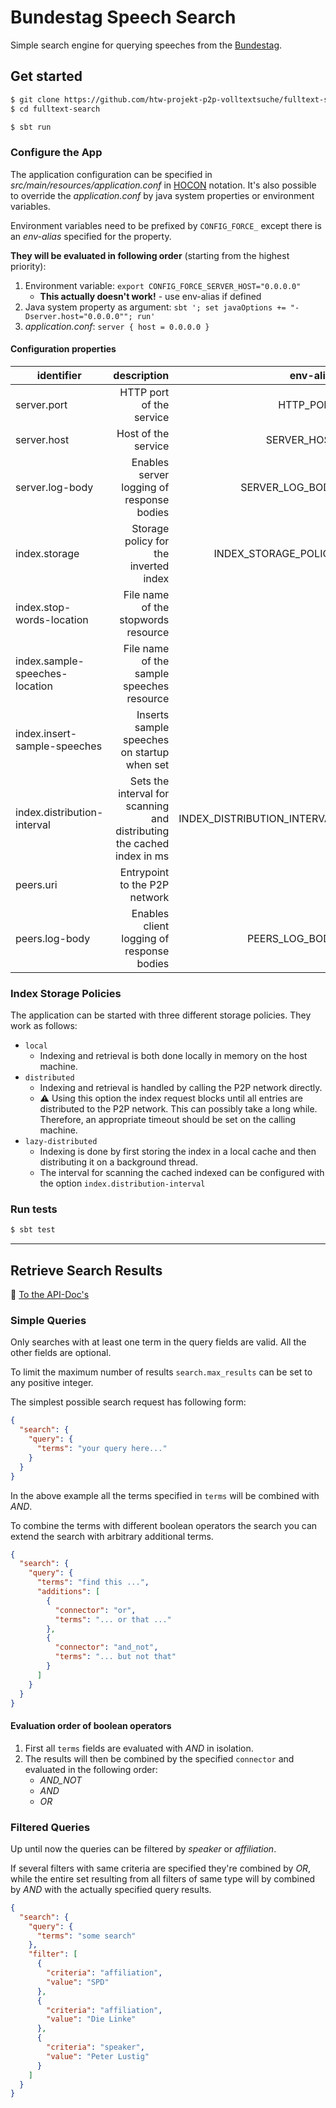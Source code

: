# Bundestag Speech Search

Simple search engine for querying speeches from the [Bundestag](https://www.bundestag.de/).

## Get started

```bash
$ git clone https://github.com/htw-projekt-p2p-volltextsuche/fulltext-search
$ cd fulltext-search

$ sbt run
```

### Configure the App

The application configuration can be specified in *src/main/resources/application.conf*
in [HOCON](https://github.com/lightbend/config/blob/master/HOCON.md#hocon-human-optimized-config-object-notation)
notation. It's also possible to override the *application.conf* by java system properties or environment variables.

Environment variables need to be prefixed by `CONFIG_FORCE_` except there is an *env-alias* specified for the property.

**They will be evaluated in following order** (starting from the highest priority):

1. Environment variable:               `export CONFIG_FORCE_SERVER_HOST="0.0.0.0"`
    - **This actually doesn't work!** - use env-alias if defined
2. Java system property as argument:   `sbt '; set javaOptions += "-Dserver.host="0.0.0.0""; run'`
3. *application.conf*:                 `server { host = 0.0.0.0 }`

#### Configuration properties

| identifier | description | env-alias | default |
|------------|------------:|----------:|--------:|
|server.port|HTTP port of the service|HTTP_PORT|8421|
|server.host|Host of the service|SERVER_HOST|0.0.0.0|
|server.log-body|Enables server logging of response bodies|SERVER_LOG_BODY|true|
|index.storage|Storage policy for the inverted index|INDEX_STORAGE_POLICY|local|
|index.stop-words-location|File name of the stopwords resource|-|stopwords_de.txt|
|index.sample-speeches-location|File name of the sample speeches resource|-|sample_speeches.json|
|index.insert-sample-speeches|Inserts sample speeches on startup when set|-|false|
|index.distribution-interval|Sets the interval for scanning and distributing the cached index in ms|INDEX_DISTRIBUTION_INTERVAL|120000|
|peers.uri|Entrypoint to the P2P network|-|http://localhost:8090/|
|peers.log-body|Enables client logging of response bodies|PEERS_LOG_BODY|true|

### Index Storage Policies

The application can be started with three different storage policies. They work as follows:

* `local`
  * Indexing and retrieval is both done locally in memory on the host machine.
* `distributed`
  * Indexing and retrieval is handled by calling the P2P network directly.
  * ⚠️ Using this option the index request blocks until all entries are distributed to the P2P network. This can possibly take a long while. Therefore, an appropriate timeout should be set on the calling machine.
* `lazy-distributed`
  * Indexing is done by first storing the index in a local cache and then distributing it on a background thread.
  * The interval for scanning the cached indexed can be configured with the option `index.distribution-interval`

### Run tests

```bash
$ sbt test
```

----

## Retrieve Search Results

📁 [To the API-Doc's](https://htw-projekt-p2p-volltextsuche.github.io/fulltext-search/)

### Simple Queries

Only searches with at least one term in the query fields are valid. All the other fields are optional.

To limit the maximum number of results `search.max_results` can be set to any positive integer.

The simplest possible search request has following form:

```json
{
  "search": {
    "query": {
      "terms": "your query here..."
    }
  }
}
 ```

In the above example all the terms specified in `terms` will be combined with *AND*.

To combine the terms with different boolean operators the search you can extend the search with arbitrary additional
terms.

```json
{
  "search": {
    "query": {
      "terms": "find this ...",
      "additions": [
        {
          "connector": "or",
          "terms": "... or that ..."
        },
        {
          "connector": "and_not",
          "terms": "... but not that"
        }
      ]
    }
  }
}
 ```

#### Evaluation order of boolean operators

1. First all `terms` fields are evaluated with *AND* in isolation.
1. The results will then be combined by the specified `connector` and evaluated in the following order:
    * *AND_NOT*
    * *AND*
    * *OR*

### Filtered Queries

Up until now the queries can be filtered by *speaker* or *affiliation*.

If several filters with same criteria are specified they're combined by *OR*, while the entire set resulting from all
filters of same type will by combined by *AND* with the actually specified query results.

```json
{
  "search": {
    "query": {
      "terms": "some search"
    },
    "filter": [
      {
        "criteria": "affiliation",
        "value": "SPD"
      },
      {
        "criteria": "affiliation",
        "value": "Die Linke"
      },
      {
        "criteria": "speaker",
        "value": "Peter Lustig"
      }
    ]
  }
}
 ```
